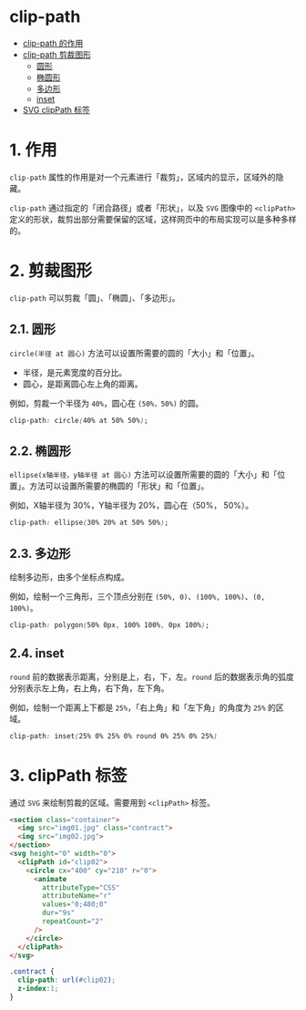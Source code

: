 # clip-path

- [clip-path 的作用](#1-作用)
- [clip-path 剪裁图形](#2-剪裁图形)
  - [圆形](#21-圆形)
  - [椭圆形](#22-椭圆形)
  - [多边形](#23-多边形)
  - [inset](#24-inset)
- [SVG clipPath 标签](#3-clipPath-标签)


# 1. 作用
`clip-path` 属性的作用是对一个元素进行「裁剪」，区域内的显示，区域外的隐藏。

`clip-path` 通过指定的「闭合路径」或者「形状」，以及 `SVG`  图像中的 `<clipPath>` 定义的形状，裁剪出部分需要保留的区域，这样网页中的布局实现可以是多种多样的。


# 2. 剪裁图形
`clip-path` 可以剪裁「圆」、「椭圆」、「多边形」。

## 2.1. 圆形
`circle(半径 at 圆心)` 方法可以设置所需要的圆的「大小」和「位置」。

- 半径，是元素宽度的百分比。
- 圆心，是距离圆心左上角的距离。

例如，剪裁一个半径为 `40%`，圆心在 `(50%，50%)` 的圆。
```css
clip-path: circle(40% at 50% 50%);
```

## 2.2. 椭圆形
`ellipse(x轴半径，y轴半径 at 圆心)` 方法可以设置所需要的圆的「大小」和「位置」。方法可以设置所需要的椭圆的「形状」和「位置」。

例如，X轴半径为 30%，Y轴半径为 20%，圆心在（50%， 50%）。
```css
clip-path: ellipse(30% 20% at 50% 50%);
```

## 2.3. 多边形
绘制多边形，由多个坐标点构成。

例如，绘制一个三角形，三个顶点分别在 `(50%, 0)`、`(100%, 100%)`、`(0, 100%)`。
```css
clip-path: polygon(50% 0px, 100% 100%, 0px 100%);
```

## 2.4. inset
`round` 前的数据表示距离，分别是上，右，下，左。`round` 后的数据表示角的弧度分别表示左上角，右上角，右下角，左下角。

例如，绘制一个距离上下都是 `25%`，「右上角」和「左下角」的角度为 `25%` 的区域。
```css
clip-path: inset(25% 0% 25% 0% round 0% 25% 0% 25%)
```


# 3. clipPath 标签
通过 `SVG` 来绘制剪裁的区域。需要用到 `<clipPath>` 标签。

```html
<section class="container">
  <img src="img01.jpg" class="contract">
  <img src="img02.jpg">
</section>
<svg height="0" width="0">
  <clipPath id="clip02">
    <circle cx="400" cy="210" r="0">
      <animate
        attributeType="CSS"
        attributeName="r"
        values="0;480;0"
        dur="9s"
        repeatCount="2"
      />
    </circle>
  </clipPath>
</svg>
```

```css
.contract {
  clip-path: url(#clip02);
  z-index:1;
}
```